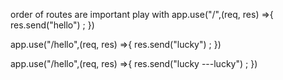 order of routes are important
play with 
app.use("/",(req, res) =>{
    res.send("hello") ;
})

app.use("/hello",(req, res) =>{
    res.send("lucky") ;
})

app.use("/hello",(req, res) =>{
    res.send("lucky ---lucky") ;
})